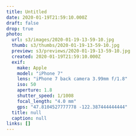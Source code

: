 ```yaml
---
title: Untitled
date: 2020-01-19T21:59:10.000Z
draft: false
drop: true
photo:
  url: s3/images/2020-01-19-13-59-10.jpg
  thumb: s3/thumbs/2020-01-19-13-59-10.jpg
  preview: s3/previews/2020-01-19-13-59-10.jpg
  created: 2020-01-19T21:59:10.000Z
  exif:
    make: Apple
    model: "iPhone 7"
    lens: "iPhone 7 back camera 3.99mm f/1.8"
    iso: 50
    aperture: 1.8
    shutter_speed: 1/1008
    focal_length: "4.0 mm"
    gps: "47.8104527777778 -122.387444444444"
  title: null
  caption: null
links: []
---
```

